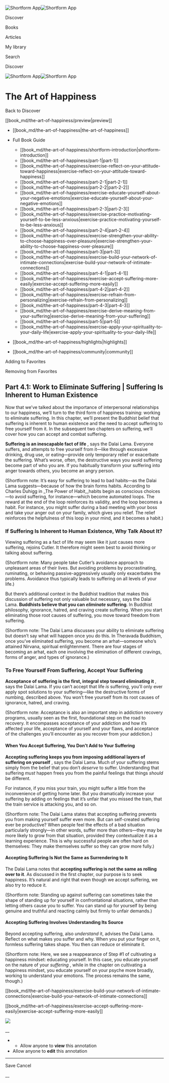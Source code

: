 ![Shortform App](/img/logo.36a2399e.svg)![Shortform App](/img/logo-dark.70c1b072.svg)

Discover

Books

Articles

My library

Search

Discover

![Shortform App](/img/logo.36a2399e.svg)![Shortform App](/img/logo-dark.70c1b072.svg)

# The Art of Happiness

Back to Discover

[[book_md/the-art-of-happiness/preview|preview]]

  * [[book_md/the-art-of-happiness|the-art-of-happiness]]
  * Full Book Guide

    * [[book_md/the-art-of-happiness/shortform-introduction|shortform-introduction]]
    * [[book_md/the-art-of-happiness/part-1|part-1]]
    * [[book_md/the-art-of-happiness/exercise-reflect-on-your-attitude-toward-happiness|exercise-reflect-on-your-attitude-toward-happiness]]
    * [[book_md/the-art-of-happiness/part-2-1|part-2-1]]
    * [[book_md/the-art-of-happiness/part-2-2|part-2-2]]
    * [[book_md/the-art-of-happiness/exercise-educate-yourself-about-your-negative-emotions|exercise-educate-yourself-about-your-negative-emotions]]
    * [[book_md/the-art-of-happiness/part-2-3|part-2-3]]
    * [[book_md/the-art-of-happiness/exercise-practice-motivating-yourself-to-be-less-anxious|exercise-practice-motivating-yourself-to-be-less-anxious]]
    * [[book_md/the-art-of-happiness/part-2-4|part-2-4]]
    * [[book_md/the-art-of-happiness/exercise-strengthen-your-ability-to-choose-happiness-over-pleasure|exercise-strengthen-your-ability-to-choose-happiness-over-pleasure]]
    * [[book_md/the-art-of-happiness/part-3|part-3]]
    * [[book_md/the-art-of-happiness/exercise-build-your-network-of-intimate-connections|exercise-build-your-network-of-intimate-connections]]
    * [[book_md/the-art-of-happiness/part-4-1|part-4-1]]
    * [[book_md/the-art-of-happiness/exercise-accept-suffering-more-easily|exercise-accept-suffering-more-easily]]
    * [[book_md/the-art-of-happiness/part-4-2|part-4-2]]
    * [[book_md/the-art-of-happiness/exercise-refrain-from-personalizing|exercise-refrain-from-personalizing]]
    * [[book_md/the-art-of-happiness/part-4-3|part-4-3]]
    * [[book_md/the-art-of-happiness/exercise-derive-meaning-from-your-suffering|exercise-derive-meaning-from-your-suffering]]
    * [[book_md/the-art-of-happiness/part-5|part-5]]
    * [[book_md/the-art-of-happiness/exercise-apply-your-spirituality-to-your-daily-life|exercise-apply-your-spirituality-to-your-daily-life]]
  * [[book_md/the-art-of-happiness/highlights|highlights]]
  * [[book_md/the-art-of-happiness/community|community]]



Adding to Favorites 

Removing from Favorites 

## Part 4.1: Work to Eliminate Suffering | Suffering Is Inherent to Human Existence

Now that we’ve talked about the importance of interpersonal relationships to our happiness, we’ll turn to the third form of happiness training: working to eliminate suffering. In this chapter, we’ll present the Buddhist belief that suffering is inherent to human existence and the need to accept suffering to free yourself from it. In the subsequent two chapters on suffering, we’ll cover how you can accept and combat suffering.

**Suffering is an inescapable fact of life** , says the Dalai Lama. Everyone suffers, and attempts to free yourself from it—like through excessive drinking, drug use, or eating—provide only temporary relief or exacerbate the suffering. What’s worse, often, the destructive ways you avoid suffering become part of who you are. If you habitually transform your suffering into anger towards others, you become an angry person.

(Shortform note: It’s easy for suffering to lead to bad habits—as the Dalai Lama suggests—because of how the brain forms habits. According to Charles Duhigg in _The Power of Habit,_habits begin as conscious choices—to avoid suffering, for instance—which become automated loops. The reward at the end of the loop reinforces its validity, and the loop becomes a habit. For instance, you might suffer during a bad meeting with your boss and take your anger out on your family, which gives you relief. The relief reinforces the helpfulness of this loop in your mind, and it becomes a habit.)

### If Suffering Is Inherent to Human Existence, Why Talk About It?

Viewing suffering as a fact of life may seem like it just causes more suffering, rejoins Cutler. It therefore might seem best to avoid thinking or talking about suffering.

(Shortform note: Many people take Cutler’s avoidance approach to unpleasant areas of their lives. But avoiding problems by procrastinating, ruminating, or behaving passive-aggressively usually only exacerbates the problems. Avoidance thus typically leads to suffering on all levels of your life.)

But there’s additional context in the Buddhist tradition that makes this discussion of suffering not only valuable but necessary, says the Dalai Lama. **Buddhists believe that you can _eliminate_ suffering**. In Buddhist philosophy, ignorance, hatred, and craving create suffering. When you start eliminating those root causes of suffering, you move toward freedom from suffering.

(Shortform note: The Dalai Lama discusses your ability to eliminate suffering but doesn’t say what will happen once you do this. In Theravada Buddhism, once you’ve eliminated suffering, you become an arhat—someone who’s attained Nirvana, spiritual enlightenment. There are four stages of becoming an arhat, each one involving the elimination of different cravings, forms of anger, and types of ignorance.)

### To Free Yourself From Suffering, Accept Your Suffering

**Acceptance of suffering is the first, integral step toward eliminating it** , says the Dalai Lama. If you can’t accept that life _is_ suffering, you’ll only ever apply spot solutions to your suffering—like the destructive forms of numbing, described above. You won’t free yourself from its root causes of ignorance, hatred, and craving.

(Shortform note: Acceptance is also an important step in addiction recovery programs, usually seen as the first, foundational step on the road to recovery. It encompasses acceptance of your addiction and how it’s affected your life, acceptance of yourself and your flaws, and acceptance of the challenges you’ll encounter as you recover from your addiction.)

#### When You Accept Suffering, You Don’t Add to Your Suffering

**Accepting suffering keeps you from imposing additional layers of suffering on yourself** , says the Dalai Lama. Much of your suffering stems simply from the belief that you don’t _deserve_ to suffer. Understanding that suffering _must_ happen frees you from the painful feelings that things _should_ be different.

For instance, if you miss your train, you might suffer a little from the inconvenience of getting home later. But you dramatically increase your suffering by adding on feelings that it’s unfair that you missed the train, that the train service is attacking you, and so on.

(Shortform note: The Dalai Lama states that accepting suffering prevents you from making yourself suffer even more. But can self-created suffering ever be productive? When people feel the effects of a bad situation particularly strongly—in other words, suffer more than others—they may be more likely to grow from that situation, provided they contextualize it as a learning experience. This is why successful people are often hard on themselves: They make themselves suffer so they can grow more fully.)

#### Accepting Suffering Is Not the Same as Surrendering to It

The Dalai Lama notes that **accepting suffering is not the same as rolling over to it**. As discussed in the first chapter, our purpose is to seek happiness. It’s natural and right that even though we accept suffering, we also try to reduce it.

(Shortform note: Standing up against suffering can sometimes take the shape of standing up for yourself in confrontational situations, rather than letting others cause you to suffer. You can stand up for yourself by being genuine and truthful and reacting calmly but firmly to unfair demands.)

#### Accepting Suffering Involves Understanding Its Source

Beyond accepting suffering, also _understand_ it, advises the Dalai Lama. Reflect on what makes you suffer and why. When you put your finger on it, formless suffering takes shape. You then can reduce or eliminate it.

(Shortform note: Here, we see a reappearance of Step #1 of cultivating a happiness mindset: educating yourself. In this case, you educate yourself on the nature of your _suffering_ , while in the chapter on cultivating a happiness mindset, you educate yourself on your psyche more broadly, working to understand your emotions. The process remains the same, though.)

[[book_md/the-art-of-happiness/exercise-build-your-network-of-intimate-connections|exercise-build-your-network-of-intimate-connections]]

[[book_md/the-art-of-happiness/exercise-accept-suffering-more-easily|exercise-accept-suffering-more-easily]]

![](https://bat.bing.com/action/0?ti=56018282&Ver=2&mid=419041ad-5221-499d-b4db-d1249bd06042&sid=1711133063fa11eebdec89a8b8ae3bbc&vid=171147a063fa11eea7440fcfeb230d96&vids=0&msclkid=N&pi=0&lg=en-US&sw=800&sh=600&sc=24&nwd=1&tl=Shortform%20%7C%20Book&p=https%3A%2F%2Fwww.shortform.com%2Fapp%2Fbook%2Fthe-art-of-happiness%2Fpart-4-1&r=&lt=279&evt=pageLoad&sv=1&rn=367345)

__

  *   * Allow anyone to **view** this annotation
  * Allow anyone to **edit** this annotation



* * *

Save Cancel

__



